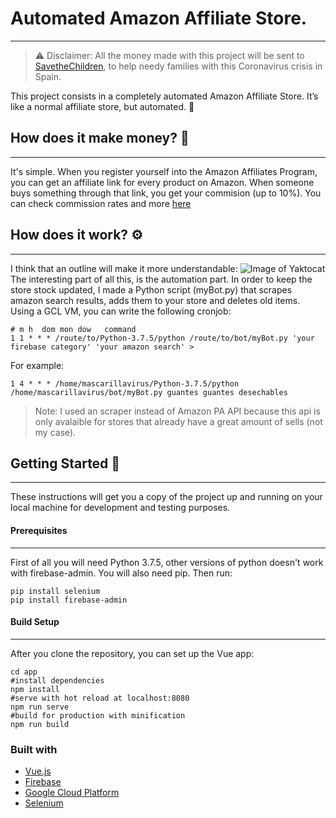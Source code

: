 # Automated Amazon Affiliate Store.
    
---
>⚠️ Disclaimer: All the money made with this project will be sent to [SavetheChildren](https://www.savethechildren.es/donacion-ong/donar-coronavirus-en-espana-familias-vulnerables), to help needy families with this Coronavirus crisis in Spain. 

This project consists in a completely automated Amazon Affiliate Store. It’s like a normal affiliate store, but automated. 🤗

## How does it make money? 💸️
---
It's simple. When you register yourself into the Amazon Affiliates Program, you can get an affiliate link for every product on Amazon. 
When someone buys something through that link, you get your commision (up to 10%). 
You can check commission rates and more [here](https://afiliados.amazon.es/help/operating/schedule)	

## How does it work? ⚙️
---
I think that an outline will make it more understandable: 
![Image of Yaktocat](https://raw.githubusercontent.com/mpl1018/Automated-Amazon-Affiliate-Store/master/readmeImages/esquema.png)
The interesting part of all this, is the automation part. In order to keep the store stock updated, I made a Python script (myBot.py) that scrapes amazon search results, adds them to your store and deletes old items. 
Using a GCL VM, you can write the following cronjob: 
```
# m h  dom mon dow   command
1 1 * * * /route/to/Python-3.7.5/python /route/to/bot/myBot.py 'your firebase category' 'your amazon search' >
```
For example: 
```
1 4 * * * /home/mascarillavirus/Python-3.7.5/python /home/mascarillavirus/bot/myBot.py guantes guantes desechables 
```
> Note: I used an scraper instead of Amazon PA API because this api is only avalaible for stores that already have a great amount of sells (not my case).
## Getting Started 🚀
---
These instructions will get you a copy of the project up and running on your local machine for development and testing purposes. 

#### Prerequisites 
---
First of all you will need Python 3.7.5, other versions of python doesn't work with firebase-admin. You will also need pip. 
Then run: 
```
pip install selenium
pip install firebase-admin 
```
#### Build Setup 
---
After you clone the repository, you can set up the Vue app:
``` 
cd app
#install dependencies
npm install
#serve with hot reload at localhost:8080
npm run serve
#build for production with minification
npm run build
```
### Built with 
- [Vue.js](https://vuejs.org/)
- [Firebase](https://firebase.google.com/?hl=es)
- [Google Cloud Platform](https://cloud.google.com/)
- [Selenium](https://www.selenium.dev/)